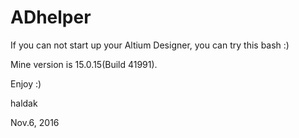 # ADhelper
If you can not start up your Altium Designer, you can try this bash :)

Mine version is 15.0.15(Build 41991).

Enjoy :)

haldak

Nov.6, 2016